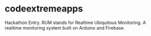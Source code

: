 codeextremeapps
===============

Hackathon Entry. RUM stands for Realtime Ubiquitous Monitoring. A realtime monitoring system built on Arduino and Firebase.
